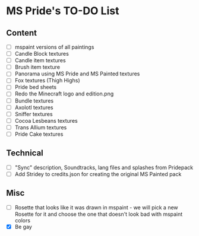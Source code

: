 # MS Pride's TO-DO List

## Content

- [ ] mspaint versions of all paintings
- [ ] Candle Block textures
- [ ] Candle item textures
- [ ] Brush item texture
- [ ] Panorama using MS Pride and MS Painted textures
- [ ] Fox textures (Thigh Highs)
- [ ] Pride bed sheets
- [ ] Redo the Minecraft logo and edition.png
- [ ] Bundle textures
- [ ] Axolotl textures
- [ ] Sniffer textures
- [ ] Cocoa Lesbeans textures
- [ ] Trans Allium textures
- [ ] Pride Cake textures

## Technical

- [ ] "Sync" description, Soundtracks, lang files and splashes from Pridepack
- [ ] Add Stridey to credits.json for creating the original MS Painted pack

## Misc

- [ ] Rosette that looks like it was drawn in mspaint - we will pick a new Rosette for it and choose the one that doesn't look bad with mspaint colors
- [X] Be gay
